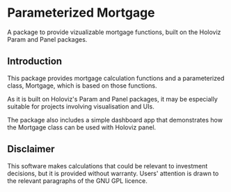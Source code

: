 # Parameterized Mortgage

A package to provide vizualizable mortgage functions, built on the Holoviz Param and Panel packages.


## Introduction

This package provides mortgage calculation functions and a parameterized class, Mortgage, which is based on those functions.

As it is built on Holoviz's Param and Panel packages, it may be especially suitable for projects involving visualisation and UIs. 

The package also includes a simple dashboard app that demonstrates how the Mortgage class can be used with Holoviz panel.

## Disclaimer

This software makes calculations that could be relevant to investment decisions, but it is provided without warranty. Users' attention is drawn to the relevant paragraphs of the GNU GPL licence.

